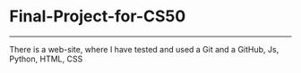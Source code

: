 # Final-Project-for-CS50

---

There is a web-site, where I have tested and used a Git and a GitHub, Js, Python, HTML, CSS
